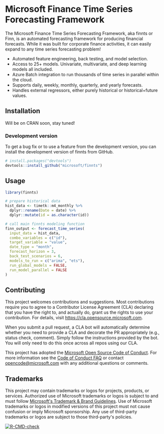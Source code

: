 # Microsoft Finance Time Series Forecasting Framework

The Microsoft Finance Time Series Forecasting Framework, aka finnts or Finn, is an automated forecasting framework for producing financial forecasts. While it was built for corporate finance activities, it can easily expand to any time series forecasting problem!

- Automated feature engineering, back testing, and model selection. 
- Access to 25+ models. Univariate, multivariate, and deep learning models all included. 
- Azure Batch integration to run thousands of time series in parallel within the cloud. 
- Supports daily, weekly, monthly, quarterly, and yearly forecasts. 
- Handles external regressors, either purely historical or historical+future values.

## Installation

Will be on CRAN soon, stay tuned!

### Development version

To get a bug fix or to use a feature from the development version, you
can install the development version of finnts from GitHub.

``` r
# install.packages("devtools")
devtools::install_github("microsoft/finnts")
```

## Usage

``` r
library(finnts)

# prepare historical data
hist_data <- timetk::m4_monthly %>%
  dplyr::rename(Date = date) %>%
  dplyr::mutate(id = as.character(id))

# call main finnts modeling function
finn_output <- forecast_time_series(
  input_data = hist_data,
  combo_variables = c("id"),
  target_variable = "value",
  date_type = "month",
  forecast_horizon = 3,
  back_test_scenarios = 6, 
  models_to_run = c("arima", "ets"), 
  run_global_models = FALSE, 
  run_model_parallel = FALSE
)
```

## Contributing

This project welcomes contributions and suggestions.  Most contributions require you to agree to a
Contributor License Agreement (CLA) declaring that you have the right to, and actually do, grant us
the rights to use your contribution. For details, visit https://cla.opensource.microsoft.com.

When you submit a pull request, a CLA bot will automatically determine whether you need to provide
a CLA and decorate the PR appropriately (e.g., status check, comment). Simply follow the instructions
provided by the bot. You will only need to do this once across all repos using our CLA.

This project has adopted the [Microsoft Open Source Code of Conduct](https://opensource.microsoft.com/codeofconduct/).
For more information see the [Code of Conduct FAQ](https://opensource.microsoft.com/codeofconduct/faq/) or
contact [opencode@microsoft.com](mailto:opencode@microsoft.com) with any additional questions or comments.

## Trademarks

This project may contain trademarks or logos for projects, products, or services. Authorized use of Microsoft 
trademarks or logos is subject to and must follow 
[Microsoft's Trademark & Brand Guidelines](https://www.microsoft.com/en-us/legal/intellectualproperty/trademarks/usage/general).
Use of Microsoft trademarks or logos in modified versions of this project must not cause confusion or imply Microsoft sponsorship.
Any use of third-party trademarks or logos are subject to those third-party's policies.

<!-- badges: start -->
[![R-CMD-check](https://github.com/microsoft/finnts/workflows/R-CMD-check/badge.svg)](https://github.com/microsoft/finnts/actions)
<!-- badges: end -->

